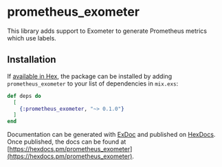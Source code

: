 # prometheus_exometer

This library adds support to Exometer to generate Prometheus metrics
which use labels. 

## Installation

If [available in Hex](https://hex.pm/docs/publish), the package can be installed
by adding `prometheus_exometer` to your list of dependencies in `mix.exs`:

```elixir
def deps do
  [
    {:prometheus_exometer, "~> 0.1.0"}
  ]
end
```

Documentation can be generated with [ExDoc](https://github.com/elixir-lang/ex_doc)
and published on [HexDocs](https://hexdocs.pm). Once published, the docs can
be found at [https://hexdocs.pm/prometheus_exometer](https://hexdocs.pm/prometheus_exometer).
